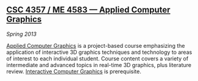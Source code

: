 ## [CSC 4357 / ME 4583 &mdash; Applied Computer Graphics][csc4357]

*Spring 2013*

[Applied Computer Graphics][csc4357] is a project-based course emphasizing the application of interactive 3D graphics techniques and technology to areas of interest to each individual student. Course content covers a variety of intermediate and advanced topics in real-time 3D graphics, plus literature review. [Interactive Computer Graphics][csc4356] is prerequisite.

[csc4356]: courses.html#csc4356
[csc4357]: csc4357/index.html
